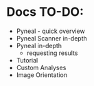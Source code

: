# Docs TO-DO:


* Pyneal - quick overview
* Pyneal Scanner in-depth
* Pyneal in-depth
	* requesting results
* Tutorial
* Custom Analyses
* Image Orientation

